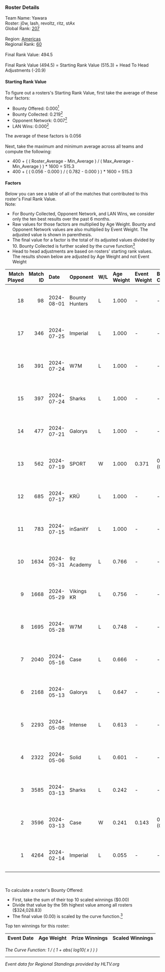### Roster Details<br />
Team Name: Yawara<br />
Roster: j0w, lash, revoltz, ritz, stAx<br />
Global Rank: [207](../standings_global.md)<br />
<br />
Region: [Americas]( ../standings_americas.md)<br />
Regional Rank: [60]( ../standings_americas.md)<br />
<br />
Final Rank Value:  494.5<br />
<br />
Final Rank Value (494.5) = Starting Rank Value (515.3) + Head To Head Adjustments (-20.9)<br />

#### Starting Rank Value<br />
To figure out a rosters's Starting Rank Value, first take the average of these four factors:<br />
- Bounty Offered: 0.000[<sup>1</sup>](#table2)
- Bounty Collected: 0.219[<sup>2</sup>](#table1)
- Opponent Network: 0.007[<sup>2</sup>](#table1)
- LAN Wins: 0.000[<sup>2</sup>](#table1)

The average of these factors is 0.056<br />
<br />
Next, take the maximum and minimum average across all teams and compute the following:<br />
- 400 + ( ( Roster_Average - Min_Average ) / ( Max_Average - Min_Average ) ) * 1600 = 515.3
- 400 + ( ( 0.056 - 0.000 ) / ( 0.782 - 0.000 ) ) * 1600 = 515.3


#### Factors<br />
Below you can see a table of all of the matches that contributed to this roster's Final Rank Value.<br />
Note:<br />

- For Bounty Collected, Opponent Network, and LAN Wins, we consider only the ten best results over the past 6 months.
- Raw values for those factors are multiplied by Age Weight. Bounty and Opponent Network values are also multiplied by Event Weight. The adjusted value is shown in parenthesis.
- The final value for a factor is the total of its adjusted values divided by 10. Bounty Collected is further scaled by the curve function[<sup>3</sup>](#curveFunction)
- Head to head adjustments are based on rosters' starting rank values. The results shown below are adjusted by Age Weight and not Event Weight
<span id="table1"></span><br />


| Match Played | Match ID | Date       | Opponent       | W/L | Age Weight | Event Weight | Bounty Collected | Opponent Network | LAN Wins  | H2H Adj. | Roster                          |
| -: | -: | :- | :- | :- | :- | :- | :- | :- | :- | -: | :- |
|           18 |       98 | 2024-08-01 | Bounty Hunters | L   | 1.000      | -            | -                | -                | -         |    -2.45 | j0w, lash, revoltz, ritz, stAx  |
|           17 |      346 | 2024-07-25 | Imperial       | L   | 1.000      | -            | -                | -                | -         |    -0.70 | j0w, lash, revoltz, ritz, stAx  |
|           16 |      391 | 2024-07-24 | W7M            | L   | 1.000      | -            | -                | -                | -         |    -4.86 | j0w, lash, revoltz, ritz, stAx  |
|           15 |      397 | 2024-07-24 | Sharks         | L   | 1.000      | -            | -                | -                | -         |    -2.00 | j0w, lash, revoltz, ritz, stAx  |
|           14 |      477 | 2024-07-21 | Galorys        | L   | 1.000      | -            | -                | -                | -         |    -5.06 | j0w, lash, revoltz, ritz, stAx  |
|           13 |      562 | 2024-07-19 | SPORT          | W   | 1.000      | 0.371        | 0.004 (0.002)    | 0.114 (0.042)    | 0 (0.000) |    23.00 | j0w, lash, revoltz, ritz, stAx  |
|           12 |      685 | 2024-07-17 | KRÜ            | L   | 1.000      | -            | -                | -                | -         |    -3.27 | j0w, lash, revoltz, ritz, stAx  |
|           11 |      783 | 2024-07-15 | inSanitY       | L   | 1.000      | -            | -                | -                | -         |    -1.30 | j0w, lash, revoltz, ritz, stAx  |
|           10 |     1634 | 2024-05-31 | 9z Academy     | L   | 0.766      | -            | -                | -                | -         |   -12.04 | j0w, lash, ritz, stAx, Straafer |
|            9 |     1668 | 2024-05-29 | Vikings KR     | L   | 0.756      | -            | -                | -                | -         |    -3.69 | j0w, lash, perez, ritz, stAx    |
|            8 |     1695 | 2024-05-28 | W7M            | L   | 0.748      | -            | -                | -                | -         |    -4.27 | j0w, lash, perez, ritz, stAx    |
|            7 |     2040 | 2024-05-16 | Case           | L   | 0.666      | -            | -                | -                | -         |    -2.19 | j0w, lash, perez, ritz, stAx    |
|            6 |     2168 | 2024-05-13 | Galorys        | L   | 0.647      | -            | -                | -                | -         |    -2.01 | j0w, lash, perez, ritz, stAx    |
|            5 |     2293 | 2024-05-08 | Intense        | L   | 0.613      | -            | -                | -                | -         |    -4.15 | j0w, lash, perez, ritz, stAx    |
|            4 |     2322 | 2024-05-06 | Solid          | L   | 0.601      | -            | -                | -                | -         |    -2.20 | j0w, lash, perez, ritz, stAx    |
|            3 |     3585 | 2024-03-13 | Sharks         | L   | 0.242      | -            | -                | -                | -         |    -0.55 | j0w, lash, leleo, perez, stAx   |
|            2 |     3596 | 2024-03-13 | Case           | W   | 0.241      | 0.143        | 0.029 (0.001)    | 0.805 (0.028)    | 0 (0.000) |     6.90 | j0w, lash, leleo, perez, stAx   |
|            1 |     4264 | 2024-02-14 | Imperial       | L   | 0.055      | -            | -                | -                | -         |    -0.03 | j0w, lash, leleo, perez, stAx   |

<br />
<span id="table2"></span><br />
To calculate a roster's Bounty Offered:<br />

- First, take the sum of their top 10 scaled winnings ($0.00)
- Divide that value by the 5th highest value among all rosters ($324,028.83)
- The final value (0.00) is scaled by the curve function.[<sup>3</sup>](#curveFunction)

Top ten winnings for this roster:<br />

| Event Date | Age Weight | Prize Winnings | Scaled Winnings |
| :- | -: | :- | :- |


<span id="curveFunction"></span>_The Curve Function: 1 / ( 1 + abs( log10( x ) ) )_<br />

---
_Event data for Regional Standings provided by HLTV.org_<br />
